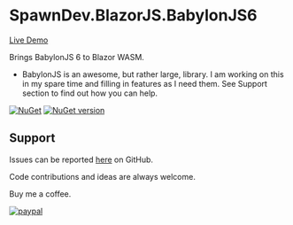 # SpawnDev.BlazorJS.BabylonJS6

[Live Demo](https://lostbeard.github.io/SpawnDev.BlazorJS.BabylonJS6/)

Brings BabylonJS 6 to Blazor WASM. 

- BabylonJS is an awesome, but rather large, library. I am working on this in my spare time and filling in features as I need them. See Support section to find out how you can help.

[![NuGet](https://img.shields.io/nuget/dt/SpawnDev.BlazorJS.BabylonJS6.svg?label=SpawnDev.BlazorJS.BabylonJS6)](https://www.nuget.org/packages/SpawnDev.BlazorJS.BabylonJS6) 
[![NuGet version](https://badge.fury.io/nu/SpawnDev.BlazorJS.BabylonJS6.svg)](https://www.nuget.org/packages/SpawnDev.BlazorJS.BabylonJS6)

## Support

Issues can be reported [here](https://github.com/LostBeard/SpawnDev.BlazorJS.BabylonJS6/issues) on GitHub.

Code contributions and ideas are always welcome.  

Buy me a coffee.  

[![paypal](https://www.paypalobjects.com/en_US/i/btn/btn_donateCC_LG.gif)](https://www.paypal.com/donate/?hosted_button_id=7QTATH4UGGY9U)
